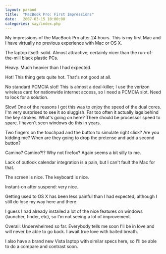 ```yaml
---
layout: parand
title:  "MacBook Pro: First Impressions"
date:   2007-03-15 10:00:00
categories: say/index.php
---
```

My impressions of the MacBook Pro after 24 hours. This is my first Mac and I have virtually no previous experience with Mac or OS X.

The laptop itself: solid. Almost attractive; certainly nicer than the run-of-the-mill black plastic PCs.

Heavy. Much heavier than I had expected.

Hot\! This thing gets quite hot. That's not good at all.

No standard PCMCIA slot\! This is almost a deal-killer; I use the verizon wireless card for nationwide internet access, so I need a PCMCIA slot. Need to look for a solution.

Slow\! One of the reasons I got this was to enjoy the speed of the dual cores. I'm very surprised to see it so sluggish. Far too often it actually lags behind the key strokes. What's going on here? There should be processor speed to spare. I haven't seen windows do this in years.

Two fingers on the touchpad and the button to simulate right click? Are you kidding me? When are they going to drop the pretense and add a second button?

Camino? Camino?\!? Why not firefox? Again seems a bit silly to me.

Lack of outlook calendar integration is a pain, but I can't fault the Mac for that.

The screen is nice. The keyboard is nice.

Instant-on after suspend: very nice.

Getting used to OS X has been less painful than I had expected, although I still do lose my way here and there.

I guess I had already installed a lot of the nice features on windows \(launcher, finder, etc\), so I'm not seeing a lot of improvement.

Overall: Underwhelmed so far. Everybody tells me soon I'll be in love and will never be able to go back. I await true love with baited breath.

I also have a brand new Vista laptop with similar specs here, so I'll be able to do a compare and contrast soon.

